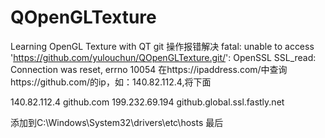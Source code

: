 # QOpenGLTexture
Learning OpenGL Texture with QT
git 操作报错解决
fatal: unable to access 'https://github.com/yulouchun/QOpenGLTexture.git/': OpenSSL SSL_read: Connection was reset, errno 10054
在https://ipaddress.com/中查询https://github.com/的ip，如：140.82.112.4,将下面


140.82.112.4 github.com
199.232.69.194 github.global.ssl.fastly.net

添加到C:\Windows\System32\drivers\etc\hosts 最后
